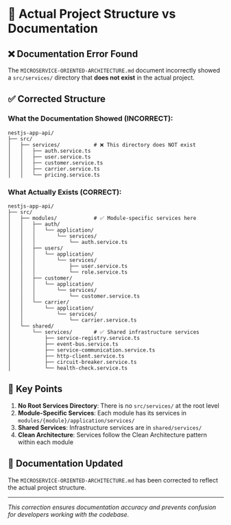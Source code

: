 # 📁 Actual Project Structure vs Documentation

## ❌ **Documentation Error Found**

The `MICROSERVICE-ORIENTED-ARCHITECTURE.md` document incorrectly showed a `src/services/` directory that **does not exist** in the actual project.

## ✅ **Corrected Structure**

### **What the Documentation Showed (INCORRECT):**
```
nestjs-app-api/
├── src/
│   ├── services/           # ❌ This directory does NOT exist
│   │   ├── auth.service.ts
│   │   ├── user.service.ts
│   │   ├── customer.service.ts
│   │   ├── carrier.service.ts
│   │   └── pricing.service.ts
```

### **What Actually Exists (CORRECT):**
```
nestjs-app-api/
├── src/
│   ├── modules/            # ✅ Module-specific services here
│   │   ├── auth/
│   │   │   └── application/
│   │   │       └── services/
│   │   │           └── auth.service.ts
│   │   ├── users/
│   │   │   └── application/
│   │   │       └── services/
│   │   │           ├── user.service.ts
│   │   │           └── role.service.ts
│   │   ├── customer/
│   │   │   └── application/
│   │   │       └── services/
│   │   │           └── customer.service.ts
│   │   └── carrier/
│   │       └── application/
│   │           └── services/
│   │               └── carrier.service.ts
│   └── shared/
│       └── services/       # ✅ Shared infrastructure services
│           ├── service-registry.service.ts
│           ├── event-bus.service.ts
│           ├── service-communication.service.ts
│           ├── http-client.service.ts
│           ├── circuit-breaker.service.ts
│           └── health-check.service.ts
```

## 🎯 **Key Points**

1. **No Root Services Directory**: There is no `src/services/` at the root level
2. **Module-Specific Services**: Each module has its services in `modules/{module}/application/services/`
3. **Shared Services**: Infrastructure services are in `shared/services/`
4. **Clean Architecture**: Services follow the Clean Architecture pattern within each module

## 📝 **Documentation Updated**

The `MICROSERVICE-ORIENTED-ARCHITECTURE.md` has been corrected to reflect the actual project structure.

---

*This correction ensures documentation accuracy and prevents confusion for developers working with the codebase.*










